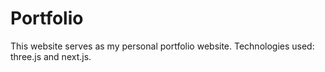 # Portfolio
This website serves as my personal portfolio website. Technologies used: three.js and next.js.


